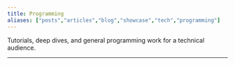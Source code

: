 ```yaml
---
title: Programming
aliases: ["posts","articles","blog","showcase","tech","programming"]
---
```


Tutorials, deep dives, and general programming work for a technical audience.

---

